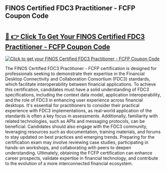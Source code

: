 ## FINOS Certified FDC3 Practitioner - FCFP Coupon Code

# <h2><a href="https://gitdownloader.com/linuxfoundation.php">🔗 👉 Click To Get Your FINOS Certified FDC3 Practitioner - FCFP Coupon Code</a></h2>

[![Click to get your FINOS Certified FDC3 Practitioner - FCFP Coupon Code](https://gitdownloader.com/linuxfoundation.jpg)](https://gitdownloader.com/linuxfoundation.php)

The FINOS Certified FDC3 Practitioner - FCFP certification is designed for professionals seeking to demonstrate their expertise in the Financial Desktop Connectivity and Collaboration Consortium (FDC3) standards, which facilitate interoperability between financial applications. To achieve this certification, candidates must have a solid understanding of FDC3 specifications, including the context data model, application interoperability, and the role of FDC3 in enhancing user experience across financial desktops. It's essential for practitioners to consider their practical experience with FDC3 implementations, as real-world application of the standards is often a key focus in assessments. Additionally, familiarity with related technologies, such as APIs and messaging protocols, can be beneficial. Candidates should also engage with the FDC3 community, leveraging resources such as documentation, training materials, and forums to stay updated on best practices and emerging trends. Preparing for the certification exam may involve reviewing case studies, participating in hands-on workshops, and collaborating with peers to deepen understanding. Ultimately, obtaining the FCFP certification can enhance career prospects, validate expertise in financial technology, and contribute to the evolution of a more interconnected financial ecosystem.